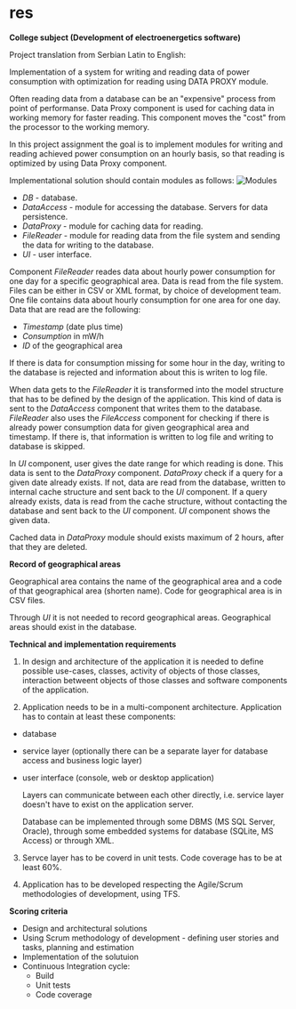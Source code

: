 # res
**College subject (Development of electroenergetics software)**

Project translation from Serbian Latin to English:

Implementation of a system for writing and reading data of power consumption with optimization for reading using DATA PROXY module.

Often reading data from a database can be an "expensive" process from point of performanse. Data Proxy component is used for caching data in working memory for faster reading. This component moves the "cost" from the processor to the working memory.

In this project assignment the goal is to implement modules for writing and reading achieved power consumption on an hourly basis, so that reading is optimized by using Data Proxy component.

Implementational solution should contain modules as follows:
![Modules](https://i.imgur.com/9kwQFDT.png)

- *DB* - database.
- *DataAccess* - module for accessing the database. Servers for data persistence.
- *DataProxy* - module for caching data for reading.
- *FileReader* - module for reading data from the file system and sending the data for writing to the database.
- *UI* - user interface.

Component *FileReader* reades data about hourly power consumption for one day for a specific geographical area. Data is read from the file system. Files can be either in CSV or XML format, by choice of development team. One file contains data about hourly consumption for one area for one day. Data that are read are the following:
- *Timestamp* (date plus time)
- *Consumption* in mW/h
- *ID* of the geographical area

If there is data for consumption missing for some hour in the day, writing to the database is rejected and information about this is writen to log file.

When data gets to the *FileReader* it is transformed into the model structure that has to be defined by the design of the application. This kind of data is sent to the *DataAccess* component that writes them to the database. *FileReader* also uses the *FileAccess* component for checking if there is already power consumption data for given geographical area and timestamp. If there is, that information is written to log file and writing to database is skipped.

In *UI* component, user gives the date range for which reading is done. This data is sent to the *DataProxy* component. *DataProxy* check if a query for a given date already exists. If not, data are read from the database, written to internal cache structure and sent back to the *UI* component. If a query already exists, data is read from the cache structure, without contacting the database and sent back to the *UI* component. *UI* component shows the given data.

Cached data in *DataProxy* module should exists maximum of 2 hours, after that they are deleted.

**Record of geographical areas**

Geographical area contains the name of the geographical area and a code of that geographical area (shorten name).
Code for geographical area is in CSV files.

Through *UI* it is not needed to record geographical areas. Geographical areas should exist in the database.

**Technical and implementation requirements**
1. In design and architecture of the application it is needed to define possible use-cases, classes, activity of objects of those classes, interaction betweent objects of those classes and software components of the application.

2. Application needs to be in a multi-component architecture. Application has to contain at least these components:
- database
- service layer (optionally there can be a separate layer for database access and business logic layer)
- user interface (console, web or desktop application)

  Layers can communicate between each other directly, i.e. service layer doesn't have to exist on the application server.

  Database can be implemented through some DBMS (MS SQL Server, Oracle), through some embedded systems for database (SQLite, MS Access) or through XML.

3. Servce layer has to be coverd in unit tests. Code coverage has to be at least 60%.

4. Application has to be developed respecting the Agile/Scrum methodologies of development, using TFS.

**Scoring criteria**
- Design and architectural solutions
- Using Scrum methodology of development - defining user stories and tasks, planning and estimation
- Implementation of the solutuion
- Continuous Integration cycle:
  - Build
  - Unit tests
  - Code coverage
